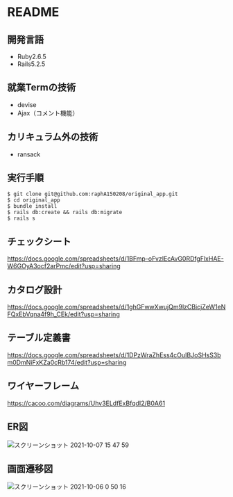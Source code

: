 # README

## 開発言語
+ Ruby2.6.5
+ Rails5.2.5

## 就業Termの技術
+ devise
+ Ajax（コメント機能）

## カリキュラム外の技術
+ ransack

## 実行手順
```
$ git clone git@github.com:raphA150208/original_app.git
$ cd original_app
$ bundle install
$ rails db:create && rails db:migrate
$ rails s
```
## チェックシート
https://docs.google.com/spreadsheets/d/1BFmp-oFvzIEcAvG0RDfgFlxHAE-W6GOyA3ocf2arPmc/edit?usp=sharing

## カタログ設計
https://docs.google.com/spreadsheets/d/1ghGFwwXwujQm9lzCBicjZeW1eNFQxEbVqna4f9h_CEk/edit?usp=sharing

## テーブル定義書
https://docs.google.com/spreadsheets/d/1DPzWraZhEss4cOuIBJoSHsS3bm0DmNiFxKZa0cRb174/edit?usp=sharing

## ワイヤーフレーム
https://cacoo.com/diagrams/Uhv3ELdfExBfqdI2/B0A61

## ER図
![スクリーンショット 2021-10-07 15 47 59](https://user-images.githubusercontent.com/79513355/136333640-d1d17c1d-3e6b-48ec-94a3-9387a00ab604.png)
## 画面遷移図
![スクリーンショット 2021-10-06 0 50 16](https://user-images.githubusercontent.com/79513355/136060307-e13566df-f962-442a-8c28-0df0ebdd8f1d.png)